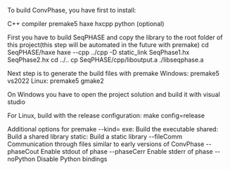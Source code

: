 To build ConvPhase, you have first to install:

C++ compiler
premake5
haxe
hxcpp
python (optional)



First you have to build SeqPHASE and copy the library to the root folder of this project(this step will be automated in the future with premake)
cd SeqPHASE/haxe
haxe --cpp ../cpp -D static_link SeqPhase1.hx SeqPhase2.hx
cd ../..
cp SeqPHASE/cpp/liboutput.a ./libseqphase.a

Next step is to generate the build files with premake
Windows:
premake5 vs2022
Linux:
premake5 gmake2

On Windows you have to open the project solution and build it with visual studio

For Linux, build with the release configuration:
make config=release



Additional options for premake
--kind=<type>
	exe: Build the executable
	shared: Build a shared library
	static: Build a static library
--fileComm Communication through files similar to early versions of ConvPhase
--phaseCout Enable stdout of phase
--phaseCerr Enable stderr of phase
--noPython Disable Python bindings
